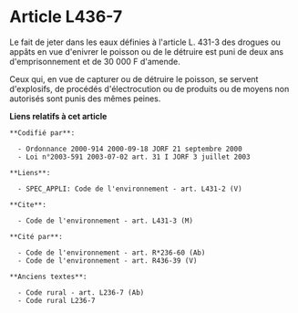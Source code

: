 # Article L436-7

Le fait de jeter dans les eaux définies à l'article L. 431-3 des drogues ou appâts en vue d'enivrer le poisson ou de le
détruire est puni de deux ans d'emprisonnement et de 30 000 F d'amende.

Ceux qui, en vue de capturer ou de détruire le poisson, se servent d'explosifs, de procédés d'électrocution ou de produits ou
de moyens non autorisés sont punis des mêmes peines.

**Liens relatifs à cet article**

	**Codifié par**:

	  - Ordonnance 2000-914 2000-09-18 JORF 21 septembre 2000
	  - Loi n°2003-591 2003-07-02 art. 31 I JORF 3 juillet 2003

	**Liens**:

	  - SPEC_APPLI: Code de l'environnement - art. L431-2 (V)

	**Cite**:

	  - Code de l'environnement - art. L431-3 (M)

	**Cité par**:

	  - Code de l'environnement - art. R*236-60 (Ab)
	  - Code de l'environnement - art. R436-39 (V)

	**Anciens textes**:

	  - Code rural - art. L236-7 (Ab)
	  - Code rural L236-7
